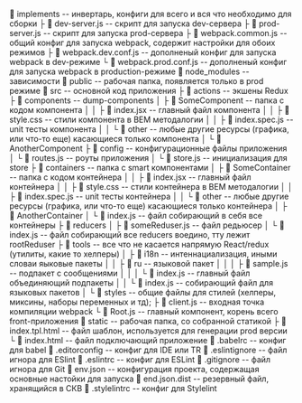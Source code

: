 📂 implements -- инвертарь, конфиги для всего и вся что необходимо для сборки
 ├ 📄 dev-server.js -- скрипт для запуска dev-сервера
 ├ 📄 prod-server.js -- скрипт для запуска prod-сервера
 ├ 📄 webpack.common.js -- общий конфиг для запуска webpack, содержит настройки для обоих режимов
 ├ 📄 webpack.dev.conf.js -- дополненый конфиг для запуска webpack в dev-режиме
 └ 📄 webpack.prod.conf.js -- дополненый конфиг для запуска webpack в production-режиме
📂 node_modules -- зависимости
📂 public -- рабочая папка, появляется только  в prod режиме
📂 src -- основной код приложения
 ├ 📂 actions -- экшены Redux
 ├ 📂 components -- dump-components
 │ ├ 📂 SomeComponent -- папка с кодом компонента
 │ │ ├ 📄 index.jsx -- главный файл компонента
 │ │ ├ 📄 style.css -- стили компонента в BEM методалогии
 │ │ ├ 📄 index.spec.js -- unit тесты компонента
 │ │ └ 📄 other -- любые другие ресурсы (графика, или что-то еще) касающиеся только компонента
 │ └ 📂 AnotherComponent
 ├ 📂 config -- конфигурационные файлы приложения
 │ └ 📄 routes.js -- роуты приложения
 │ └ 📄 store.js -- инициализация для store
 ├ 📂 containers -- папка с smart компонентами
 │ ├ 📂 SomeContainer -- папка с кодом контейнера
 │ │ ├ 📄 index.jsx -- главный файл контейнера
 │ │ ├ 📄 style.css -- стили контейнера в BEM методалогии
 │ │ ├ 📄 index.spec.js -- unit тесты контейнера
 │ │ └ 📄 other -- любые другие ресурсы (графика, или что-то еще) касающиеся только контейнера
 │ ├ 📂 AnotherContainer
 │ └ 📄 index.js -- файл собирающий в себя все контейнеры
 ├ 📂 reducers
 │ ├ 📄 someReduser.js -- файл редьюсер
 │ └ 📄 index.js -- файл собирающий все reducers воедино, тту лежит rootReduser
 ├ 📂 tools -- все что не касается напрямую React/redux (утилиты, какие то хелперы)
 │ ├ 📂 i18n -- интеннациализация, иными словаи яыковые пакеты
 │ │ ├ 📂 ru -- языковой пакет
 │ │ │ ├ 📄 sample.js -- подпакет с сообщениями
 │ │ │ └ 📄 index.js -- главный файл объединяющий подпакеты
 │ │ └ 📄 index.js -- собирающий файл для языковых пакетов
 │ └ 📂 styles -- общие файлы для стилей (хелперы, миксины, наборы переменных и тд);
 ├ 📄 client.js -- входная точка компиляции webpack
 └ 📄 Root.js -- главный компонент, корень всего front-приложения
📂 static -- рабочая папка, со собранной статикой
 ├ 📄 index.tpl.html -- файл шаблон, используется для генерации prod версии
 └ 📄 index.html -- файл подключающий приложение
📄 .babelrc -- конфиг для babel
📄 .editorconfig -- конфиг для IDE или TR
📄 .eslintignore -- файл игнора для ESlint
📄 .eslintrc -- конфиг для ESLint
📄 .gitignore -- файл игнора для Git
📄 env.json -- конфигурация проекта, содержащая основные настойки для запуска
📄 end.json.dist -- резервный файл, хранящийся в СКВ
📄 .stylelintrc -- конфиг для Stylelint
